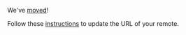 We've [moved](http://github.com/3rdparty/libprocess)!

Follow these
[instructions](https://help.github.com/articles/changing-a-remote-s-url)
to update the URL of your remote.